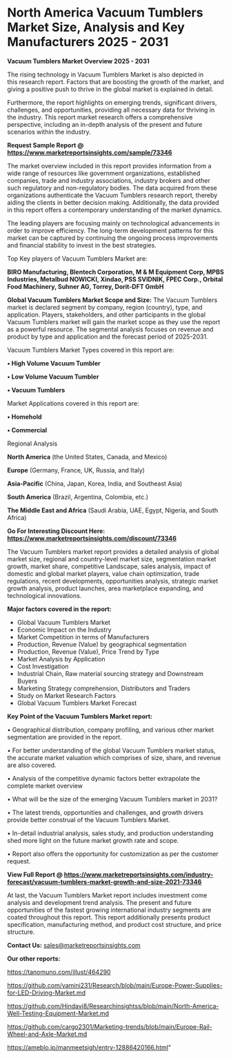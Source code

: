 # North America Vacuum Tumblers Market Size, Analysis and Key Manufacturers 2025 - 2031

<Strong> Vacuum Tumblers Market Overview 2025 - 2031</strong>

The rising technology in Vacuum Tumblers Market is also depicted in this research report. Factors that are boosting the growth of the market, and giving a positive push to thrive in the global market is explained in detail.

Furthermore, the report highlights on emerging trends, significant drivers, challenges, and opportunities, providing all necessary data for thriving in the industry. This report market research offers a comprehensive perspective, including an in-depth analysis of the present and future scenarios within the industry.

<strong>Request Sample Report @ <a href=https://www.marketreportsinsights.com/sample/73346>https://www.marketreportsinsights.com/sample/73346</a></strong>

The market overview included in this report provides information from a wide range of resources like government organizations, established companies, trade and industry associations, industry brokers and other such regulatory and non-regulatory bodies. The data acquired from these organizations authenticate the Vacuum Tumblers research report, thereby aiding the clients in better decision making. Additionally, the data provided in this report offers a contemporary understanding of the market dynamics.

The leading players are focusing mainly on technological advancements in order to improve efficiency. The long-term development patterns for this market can be captured by continuing the ongoing process improvements and financial stability to invest in the best strategies.

Top Key players of Vacuum Tumblers Market are:

<strong>BIRO Manufacturing, Blentech Corporation, M & M Equipment Corp, MPBS Industries, Metalbud NOWICKI, Xindao, PSS SVIDNIK, FPEC Corp., Orbital Food Machinery, Suhner AG, Torrey, Dorit-DFT GmbH</strong>

<strong><b>Global Vacuum Tumblers Market Scope and Size:</b></strong>
The Vacuum Tumblers market is declared segment by company, region (country), type, and application. Players, stakeholders, and other participants in the global Vacuum Tumblers market will gain the market scope as they use the report as a powerful resource. The segmental analysis focuses on revenue and product by type and application and the forecast period of 2025-2031.

Vacuum Tumblers Market Types covered in this report are:

<strong>• High Volume Vacuum Tumbler

• Low Volume Vacuum Tumbler

• Vacuum Tumblers</strong>

Market Applications covered in this report are:

<strong>• Homehold

• Commercial</strong> 

Regional Analysis

<strong>North America</strong> (the United States, Canada, and Mexico)

<strong>Europe</strong> (Germany, France, UK, Russia, and Italy)

<strong>Asia-Pacific</strong> (China, Japan, Korea, India, and Southeast Asia)

<strong>South America</strong> (Brazil, Argentina, Colombia, etc.)

<strong>The Middle East and Africa</strong> (Saudi Arabia, UAE, Egypt, Nigeria, and South Africa)

<strong>Go For Interesting Discount Here: <a href=https://www.marketreportsinsights.com/discount/73346>https://www.marketreportsinsights.com/discount/73346</a></strong>

The Vacuum Tumblers market report provides a detailed analysis of global market size, regional and country-level market size, segmentation market growth, market share, competitive Landscape, sales analysis, impact of domestic and global market players, value chain optimization, trade regulations, recent developments, opportunities analysis, strategic market growth analysis, product launches, area marketplace expanding, and technological innovations.

<strong><b>Major factors covered in the report:</b></strong>
<ul>
  <li>Global Vacuum Tumblers Market </li>
  <li>Economic Impact on the Industry</li>
  <li>Market Competition in terms of Manufacturers</li>
  <li>Production, Revenue (Value) by geographical segmentation</li>
  <li>Production, Revenue (Value), Price Trend by Type</li>
  <li>Market Analysis by Application</li>
  <li>Cost Investigation</li>
  <li>Industrial Chain, Raw material sourcing strategy and Downstream Buyers</li>
  <li>Marketing Strategy comprehension, Distributors and Traders</li>
  <li>Study on Market Research Factors</li>
  <li>Global Vacuum Tumblers Market Forecast</li>
</ul>

<strong><b>Key Point of the Vacuum Tumblers Market report:</b></strong>

• Geographical distribution, company profiling, and various other market segmentation are provided in the report.

• For better understanding of the global Vacuum Tumblers market status, the accurate market valuation which comprises of size, share, and revenue are also covered.

• Analysis of the competitive dynamic factors better extrapolate the complete market overview

• What will be the size of the emerging Vacuum Tumblers market in 2031?

• The latest trends, opportunities and challenges, and growth drivers provide better construal of the Vacuum Tumblers Market.

• In-detail industrial analysis, sales study, and production understanding shed more light on the future market growth rate and scope.

• Report also offers the opportunity for customization as per the customer request.

<strong><b>View Full Report @ <a href=https://www.marketreportsinsights.com/industry-forecast/vacuum-tumblers-market-growth-and-size-2021-73346>https://www.marketreportsinsights.com/industry-forecast/vacuum-tumblers-market-growth-and-size-2021-73346</a></b></strong>


At last, the Vacuum Tumblers Market report includes investment come analysis and development trend analysis. The present and future opportunities of the fastest growing international industry segments are coated throughout this report. This report additionally presents product specification, manufacturing method, and product cost structure, and price structure.

<strong>Contact Us:</strong>
sales@marketreportsinsights.com

<strong>Our other reports:</strong>

<a href=https://tanomuno.com/illust/464290>https://tanomuno.com/illust/464290</a>

<a href=https://github.com/yamini231/Research/blob/main/Europe-Power-Supplies-for-LED-Driving-Market.md>https://github.com/yamini231/Research/blob/main/Europe-Power-Supplies-for-LED-Driving-Market.md</a>

<a href=https://github.com/Hindavi8/Researchinsightss/blob/main/North-America-Well-Testing-Equipment-Market.md>https://github.com/Hindavi8/Researchinsightss/blob/main/North-America-Well-Testing-Equipment-Market.md</a>

<a href=https://github.com/cargo2301/Marketing-trends/blob/main/Europe-Rail-Wheel-and-Axle-Market.md>https://github.com/cargo2301/Marketing-trends/blob/main/Europe-Rail-Wheel-and-Axle-Market.md</a>

<a href=https://ameblo.jp/manmeetsigh/entry-12886420166.html>https://ameblo.jp/manmeetsigh/entry-12886420166.html</a>"
